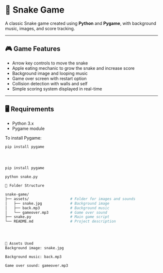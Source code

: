 # 🐍 Snake Game

A classic Snake game created using **Python** and **Pygame**, with background music, images, and score tracking.

---

## 🎮 Game Features

- Arrow key controls to move the snake
- Apple eating mechanic to grow the snake and increase score
- Background image and looping music
- Game over screen with restart option
- Collision detection with walls and self
- Simple scoring system displayed in real-time

---

## 🖥️ Requirements

- Python 3.x
- Pygame module

To install Pygame:

```bash
pip install pygame




pip install pygame

python snake.py

📁 Folder Structure

snake-game/
├── assets/                   # Folder for images and sounds
│   ├── snake.jpg             # Background image
│   ├── back.mp3              # Background music
│   └── gameover.mp3          # Game over sound
├── snake.py                  # Main game script
└── README.md                 # Project description
 

      

🎵 Assets Used
Background image: snake.jpg

Background music: back.mp3

Game over sound: gameover.mp3
